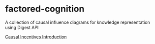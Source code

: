 # factored-cognition
A collection of causal influence diagrams for knowledge representation using Digest API

[Causal Incentives Introduction](https://causalincentives.com)

